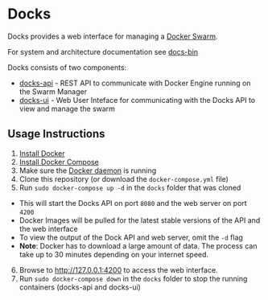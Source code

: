 # Docks

Docks provides a web interface for managing a [Docker Swarm](https://docs.docker.com/engine/swarm/key-concepts/).

For system and architecture documentation see [docs-bin](https://github.com/TripleParity/docs)

Docks consists of two components:
- [docks-api](https://github.com/TripleParity/docks-api) - REST API to communicate with Docker Engine running on the Swarm Manager
- [docks-ui](https://github.com/TripleParity/docks-ui) - Web User Inteface for communicating with the Docks API to view and manage the swarm

## Usage Instructions
1. [Install Docker](https://docs.docker.com/install/)
2. [Install Docker Compose](https://docs.docker.com/compose/install/)
3. Make sure the [Docker daemon](https://docs.docker.com/config/daemon/) is running
4. Clone this repository (or download the `docker-compose.yml` file)
5. Run `sudo docker-compose up -d` in the `docks` folder that was cloned
  - This will start the Docks API on port `8080` and the web server on port `4200`
  - Docker Images will be pulled for the latest stable versions of the API and the web interface
  - To view the output of the Dock API and web server, omit the `-d` flag
  - **Note**: Docker has to download a large amount of data. The process can take up to 30 minutes depending on your internet speed.
6. Browse to http://127.0.0.1:4200 to access the web interface.
8. Run `sudo docker-compose down` in the `docks` folder to stop the running containers (docks-api and docks-ui)
